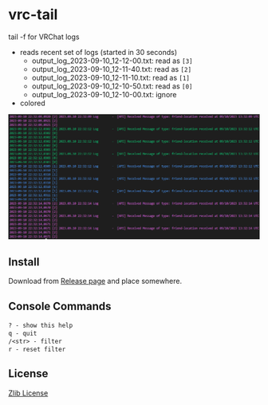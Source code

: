 # vrc-tail

tail -f for VRChat logs

- reads recent set of logs (started in 30 seconds)
  - output_log_2023-09-10_12-12-00.txt: read as `[3]`
  - output_log_2023-09-10_12-11-40.txt: read as `[2]`
  - output_log_2023-09-10_12-11-10.txt: read as `[1]`
  - output_log_2023-09-10_12-10-50.txt: read as `[0]`
  - output_log_2023-09-10_12-10-00.txt: ignore
- colored

![console](console.png)

## Install

Download from [Release page](https://github.com/Narazaka/vrc-tail/releases/latest) and place somewhere.

## Console Commands

    ? - show this help
    q - quit
    /<str> - filter
    r - reset filter

## License

[Zlib License](LICENSE)
